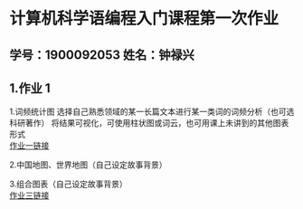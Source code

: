 # 计算机科学语编程入门课程第一次作业
## 学号：1900092053 姓名：钟禄兴
## 1.作业 1
1.词频统计图  选择自己熟悉领域的某一长篇文本进行某一类词的词频分析（也可选科研著作）  将结果可视化，可使用柱状图或词云，也可用课上未讲到的其他图表形式    
[作业一链接](https://vasuphon.github.io/vasuphon/Walden_WordCloud_Tab.html)   
    
    
2.中国地图、世界地图（自己设定故事背景）
   
   
3.组合图表（自己设定故事背景）    
   [作业三链接](https://vasuphon.github.io/vasuphon/Walden_Word_Grap.html)
   
